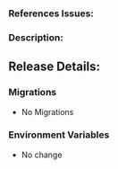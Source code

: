 ### References Issues:

### Description:

## Release Details:
### Migrations
 * No Migrations

### Environment Variables
 * No change
